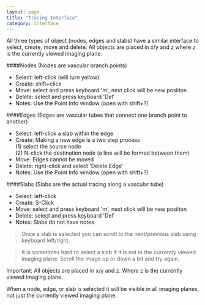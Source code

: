 ```yaml
---
layout: page
title: "Tracing Interface"
category: interface
---
```


All three types of object (nodes, edges and slabs) have a similar interface to select, create, move and delete. All objects are placed in x/y and z where z is the currently viewed imaging plane.

####Nodes (Nodes are vascular branch points)
- Select: left-click (will turn yellow)  
- Create: shift+click  
- Move: select and press keyboard 'm', next click will be new posiiton  
- Delete: select and press keyboard 'Del'  
- Notes: Use the Point Info window (open with shift+?)  

####Edges (Edges are vascular tubes that connect one branch point to another)
- Select: left-click a slab within the edge
- Create: Making a new edge is a two step process  
	(1) select the source node  
	(2) N-click the destination node (a line will be formed between them)  
- Move: Edges cannot be moved
- Delete: right-click and select 'Delete Edge'
- Notes: Use the Point Info window (open with shift+?)

####Slabs (Slabs are the actual tracing along a vascular tube)
- Select: left-click
- Create: S-Click
- Move: select and press keyboard 'm', next click will be new posiiton
- Delete: select and press keyboard 'Del'
- Notes: Slabs do not have notes


> Once a slab is selected you can scroll to the next/previous slab using keyboard left/right.

<div></div>

> It is sometimes hard to select a slab if it is not in the currently viewed imaging plane.
> Scroll the image up or down a bit and try again.

<p class="important">
Important: All objects are placed in x/y and z. Where z is the currently viewed imaging plane.
</p>
<p class="important">
When a node, edge, or slab is selected it will be visible in all imaging planes, not just the currently viewed imaging plane.
</p>
